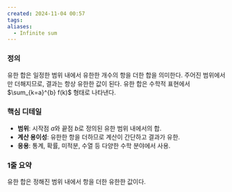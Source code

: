 ```yaml
---
created: 2024-11-04 00:57
tags: 
aliases:
  - Infinite sum
---
```

### 정의
유한 합은 일정한 범위 내에서 유한한 개수의 항을 더한 합을 의미한다. 주어진 범위에서만 더해지므로, 결과는 항상 유한한 값이 된다. 유한 합은 수학적 표현에서 $\sum_{k=a}^{b} f(k)$ 형태로 나타낸다.

### 핵심 디테일
- **범위**: 시작점 $a$와 끝점 $b$로 정의된 유한 범위 내에서의 합.
- **계산 용이성**: 유한한 항을 더하므로 계산이 간단하고 결과가 유한.
- **응용**: 통계, 확률, 미적분, 수열 등 다양한 수학 분야에서 사용.

### 1줄 요약
유한 합은 정해진 범위 내에서 항을 더한 유한한 값이다.